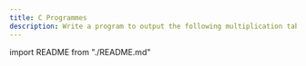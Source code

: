 ```yaml
---
title: C Programmes
description: Write a program to output the following multiplication table
---
```


import README from "./README.md"

<README />
